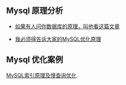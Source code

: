 



## Mysql 原理分析
- [如果有人问你数据库的原理，叫他看这篇文章](http://blog.jobbole.com/100349/)

- [我必须得告诉大家的MySQL优化原理](http://www.iteye.com/news/32381)

## Mysql 优化案例

[MySQL索引原理及慢查询优化](https://tech.meituan.com/mysql_index.html)

